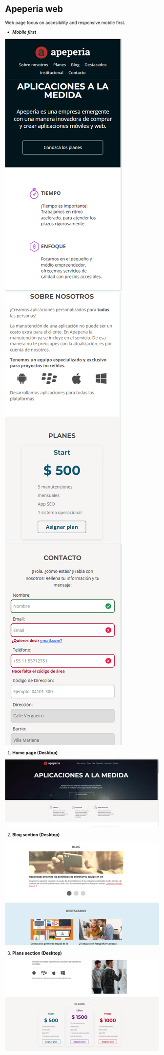 # Apeperia web

Web page focus on accesibility and responsive mobile first.

- ***Mobile first***

<img src="/capturas/apeperia_inicio-portada_mobile.png" widht="30%" heigth="auto" style="text-align:center">
<img src="/capturas/apeperia_inicio-planes_mobile.png" widht="30%" heigth="auto">
<img src="/capturas/apeperia_inicio-form_mobile.png" widht="30%" heigth="auto">


1. **Home page (Desktop)**

![Home page](/capturas/apeperia_inicio-banner.png)

2. **Blog section (Desktop)**

![Blog section](/capturas/apeperia_inicio-blog.png)

3. **Plans section (Desktop)**

![Plans section](/capturas/apeperia_inicio-planes.png)
